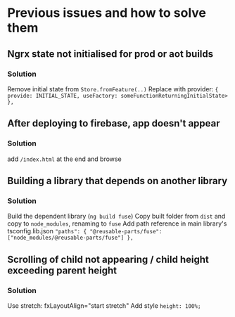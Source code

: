 # Previous issues and how to solve them

## Ngrx state not initialised for prod or aot builds

### Solution

Remove initial state from `Store.fromFeature(..)`
Replace with provider:
`{ provide: INITIAL_STATE, useFactory: someFunctionReturningInitialState> },`

## After deploying to firebase, app doesn't appear

### Solution

add `/index.html` at the end and browse

## Building a library that depends on another library

### Solution

Build the dependent library (`ng build fuse`)
Copy built folder from `dist` and copy to `node_modules`, renaming to `fuse`
Add path reference in main library's tsconfig.lib.json
`"paths": { "@reusable-parts/fuse": ["node_modules/@reusable-parts/fuse"] },`

## Scrolling of child not appearing / child height exceeding parent height

### Solution

Use stretch: fxLayoutAlign="start stretch"
Add style `height: 100%;`
